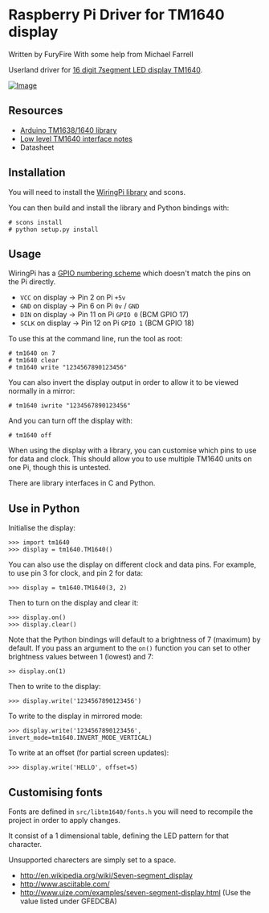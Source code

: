 # Raspberry Pi Driver for TM1640 display #

Written by FuryFire
With some help from Michael Farrell

Userland driver for [16 digit 7segment LED display TM1640](http://dx.com/p/jy-mcu-16x-digital-tube-yellow-led-module-104311?Utm_rid=58973692).

[![Image](http://img.dxcdn.com/productimages/sku_104311_3.jpg)](http://dx.com/p/jy-mcu-16x-digital-tube-yellow-led-module-104311?Utm_rid=58973692)

## Resources ##

- [Arduino TM1638/1640 library](http://code.google.com/p/tm1638-library/)
- [Low level TM1640 interface notes](http://tronixstuff.wordpress.com/2012/04/09/arduino-and-tm1640-led-display-modules/)
- Datasheet

## Installation ##

You will need to install the [WiringPi library](https://projects.drogon.net/raspberry-pi/wiringpi/) and scons.

You can then build and install the library and Python bindings with:

    # scons install
	# python setup.py install

## Usage ##

WiringPi has a [GPIO numbering scheme](https://projects.drogon.net/raspberry-pi/wiringpi/pins/) which doesn't match the pins on the Pi directly.

- `VCC` on display -> Pin 2 on Pi `+5v`
- `GND` on display -> Pin 6 on Pi `0v` / `GND`
- `DIN` on display -> Pin 11 on Pi `GPIO 0` (BCM GPIO 17)
- `SCLK` on display -> Pin 12 on Pi `GPIO 1` (BCM GPIO 18)

To use this at the command line, run the tool as root:

    # tm1640 on 7
	# tm1640 clear
	# tm1640 write "1234567890123456"

You can also invert the display output in order to allow it to be viewed normally in a mirror:

    # tm1640 iwrite "1234567890123456"

And you can turn off the display with:

    # tm1640 off

When using the display with a library, you can customise which pins to use for data and clock.  This should allow you to use multiple TM1640 units on one Pi, though this is untested.

There are library interfaces in C and Python.

## Use in Python ##

Initialise the display:

    >>> import tm1640
	>>> display = tm1640.TM1640()

You can also use the display on different clock and data pins.  For example, to use pin 3 for clock, and pin 2 for data:

    >>> display = tm1640.TM1640(3, 2)

Then to turn on the display and clear it:

    >>> display.on()
	>>> display.clear()

Note that the Python bindings will default to a brightness of 7 (maximum) by default.  If you pass an argument to the `on()` function you can set to other brightness values between 1 (lowest) and 7:

    >> display.on(1)

Then to write to the display:

    >>> display.write('1234567890123456')

To write to the display in mirrored mode:

    >>> display.write('1234567890123456', invert_mode=tm1640.INVERT_MODE_VERTICAL)

To write at an offset (for partial screen updates):

    >>> display.write('HELLO', offset=5)

## Customising fonts ##

Fonts are defined in `src/libtm1640/fonts.h` you will need to recompile the project in order to apply changes.

It consist of a 1 dimensional table, defining the LED pattern for that character.

Unsupported charecters are simply set to a space. 

- http://en.wikipedia.org/wiki/Seven-segment_display
- http://www.asciitable.com/
- http://www.uize.com/examples/seven-segment-display.html (Use the value listed under GFEDCBA)